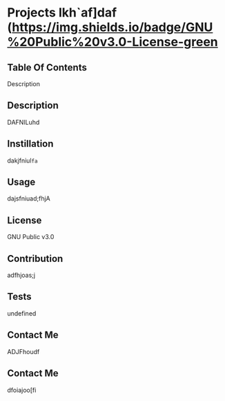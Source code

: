 # Projects lkh`af]daf (https://img.shields.io/badge/GNU%20Public%20v3.0-License-green


## Table Of Contents
Description

## Description
DAFNILuhd

## Instillation
dakjfniul`fa`

## Usage
dajsfniuad;fhjA

## License
GNU Public v3.0

## Contribution
adfhjoas;j

## Tests
undefined

## Contact Me
ADJFhoudf

## Contact Me
dfoiajoo[fi